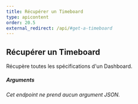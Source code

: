 ```yaml
---
title: Récupérer un Timeboard
type: apicontent
order: 20.5
external_redirect: /api/#get-a-timeboard
---
```


## Récupérer un Timeboard
Récupère toutes les spécifications d'un Dashboard.

##### Arguments
*Cet endpoint ne prend aucun argument JSON.*
